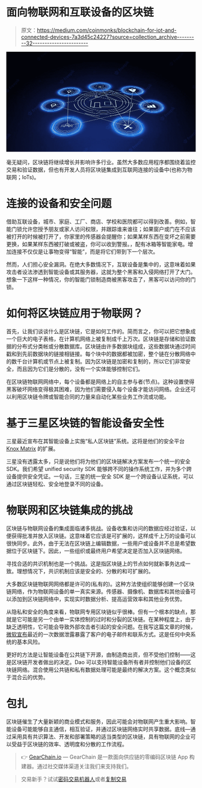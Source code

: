 # 面向物联网和互联设备的区块链

> 原文：<https://medium.com/coinmonks/blockchain-for-iot-and-connected-devices-7a3d45c24227?source=collection_archive---------32----------------------->

![](img/1d7accf0b776c38057dc33e50908f736.png)

毫无疑问，区块链将继续增长并影响许多行业。虽然大多数应用程序都围绕着监控交易和验证数据，但也有开发人员将区块链集成到互联网连接的设备中(也称为物联网；IoTs)。

# 连接的设备和安全问题

借助互联设备，城市、家庭、工厂、商店、学校和医院都可以得到改善。例如，智能门锁允许您授予朋友或家人访问权限，并跟踪谁来谁往；如果窗户或门在不应该被打开的时候被打开了，你家里的传感器会提醒你；如果某样东西在变坏之前需要更换，如果某样东西被打破或被盗，你可以收到警报。，配有冰箱等智能家电。增加连接不仅仅是让事物变得“智能”，而是将它们带到下一个层次。

然而，人们担心安全漏洞。在绝大多数情况下，互联设备是集中的，这意味着如果攻击者设法渗透到智能设备或其服务器，这就为整个黑客和入侵网络打开了大门。想象一下这样一种情况，你的智能门锁制造商被黑客攻击了，黑客可以访问你的门锁。

# 如何将区块链应用于物联网？

首先，让我们谈谈什么是区块链，它是如何工作的。简而言之，你可以把它想象成一个巨大的电子表格，在计算机网络上被复制成千上万次。区块链是存储和验证数据的分布式分类帐或分散数据库。区块链由许多数据块组成，这些数据块通过时间戳和到先前数据块的链接相链接。每个块中的数据都被加密，整个链在分散网络中的数千台计算机或节点上被复制。因为区块链是加密和复制的，所以它们非常安全，而且因为它们是分散的，没有一个实体能够控制它们。

在区块链物联网网络中，每个设备都是网络上的自主参与者(节点)。这种设置使得黑客破坏网络变得极其困难，因为他们需要侵入每个设备才能访问网络。企业还可以利用区块链令牌或智能合同的力量来自动化某些业务工作流或功能。

# 基于三星区块链的智能设备安全性

三星最近宣布在其智能设备上实施“私人区块链”系统。这将是他们的安全平台 [Knox Matrix](https://news.samsung.com/us/samsung-knox-matrix-revolutionary-security-solution-cross-device-experiences-sdc22/) 的扩展。

三星没有透露太多，只是说他们将为他们的区块链解决方案发布一个统一的安全 SDK。我们希望 unified security SDK 能够跨不同的操作系统工作，并为多个跨设备提供安全凭证。一句话，三星的统一安全 SDK 是一个跨设备认证系统，可以通过区块链轻松、安全地登录不同的设备。

# 物联网和区块链集成的挑战

区块链与物联网设备的集成面临诸多挑战。设备收集和访问的数据应经过验证，以便获得批准并放入区块链。这意味着它应该是可扩展的，这样成千上万的设备可以很快同步。此外，由于无法在区块链上编辑数据，一些用户或设备并不总是希望数据位于区块链下。因此，一些组织或最终用户希望决定是否加入区块链网络。

寻找合适的共识机制也是一个挑战。这是指区块链上的节点如何就新事务达成一致。理想情况下，共识机制应该是安全的、分散的和可扩展的。

大多数区块链物联网网络都是许可的(私有的)。这种方法使组织能够创建一个区块链网络，作为物联网设备的单一真实来源。传感器、摄像机、数据库和其他设备可以添加到区块链网络中，实现实时数据分析、提高运营效率和其他业务优势。

从隐私和安全的角度来看，物联网专用区块链似乎很棒。但有一个根本的缺点，那就是它可能是另一个由单一实体控制的过时和分裂的区块链。在某种程度上，由于缺乏透明性，它可能会导致外部攻击者引起的安全问题。在我写这篇文章的时候，[微软宣布](https://www.bleepingcomputer.com/news/security/microsoft-data-breach-exposes-customers-contact-info-emails/)最近的一次数据泄露暴露了客户的电子邮件和联系方式。这是任何中央系统的基本风险。

更好的方法是让智能设备在公共链下开源，由制造商出资，但不受他们控制——这是区块链开发者做出的决定。Dao 可以支持智能设备所有者并控制他们设备的区块链网络。混合使用公共链和私有数据处理可能是最终的解决方案。这个概念类似于混合云的优势。

# 包扎

区块链催生了大量新颖的商业模式和服务，因此可能会对物联网产生重大影响。智能设备可能能够自主通信，相互验证，并通过区块链网络实时共享数据。底线—通过采用具有共识算法、开发和部署策略的适当类型的区块链，具有物联网的企业可以受益于区块链的效率、透明度和分散的工作流程。

> 👉 [GearChain.io](http://www.gearchain.io) — GearChain 是一款面向供应链的零编码区块链 App 构建器。通过社交媒体渠道关注我们来支持我们。

> 交易新手？试试[密码交易机器人](/coinmonks/crypto-trading-bot-c2ffce8acb2a)或者[复制交易](/coinmonks/top-10-crypto-copy-trading-platforms-for-beginners-d0c37c7d698c)